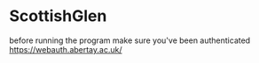# ScottishGlen


before running the program make sure you've been authenticated 
https://webauth.abertay.ac.uk/
